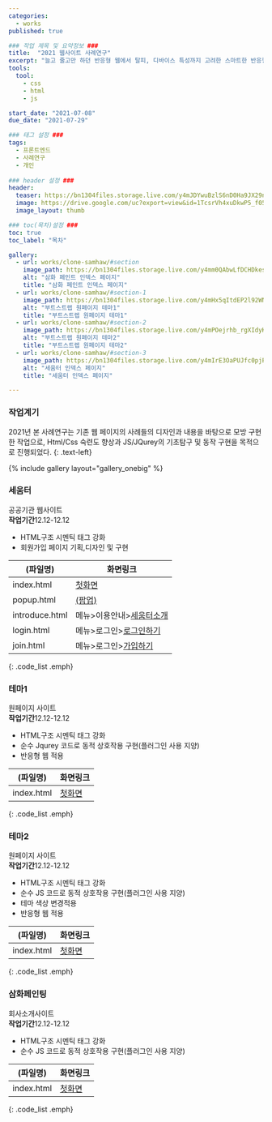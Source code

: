 ```yaml
---
categories:
  - works
published: true

### 작업 제목 및 요약정보 ###
title:  "2021 웹사이트 사례연구"
excerpt: "늘고 줄고만 하던 반응형 웹에서 탈피, 디바이스 특성까지 고려한 스마트한 반응형 웹을 만나다"
tools:
  tool:
    - css
    - html
    - js

start_date: "2021-07-08"
due_date: "2021-07-29"

### 태그 설정 ###
tags:
  - 프론트엔드
  - 사례연구
  - 개인
  
### header 설정 ###
header:
  teaser: https://bn1304files.storage.live.com/y4mJDYwuBzlS6nD0Ha9JX29ny9jxze800mHvFQIbnJ8FCA23FGi_Thyi7iZCx99tKDssM_oam5YECHgjek7_8QWHUlRAjENCTa7vhrEm31QaIIpldmMV-jKTQ9o0SlGXYxYLBgpzkbuUPAh8bNhLnvHQCDhmRvNkp-p2MRMrqBJHyk_V_3jgbEqI5IE7N-D-VAb?width=600&height=300&cropmode=none
  image: https://drive.google.com/uc?export=view&id=1TcsrVh4xuDkwP5_f05ehptb6xvcsSMMc
  image_layout: thumb

### toc(목차)설정 ###
toc: true
toc_label: "목차"

gallery:
  - url: works/clone-samhaw/#section
    image_path: https://bn1304files.storage.live.com/y4mm0QAbwLfDCHDkesUeoOhvpqO53PG68w3ZusOJETh0mJBjfE4m8aLc-9OW5_E7GiF3vJhK1jA4xcZnafpDaq7nm_mL7MYdKHDShqjs-bWNb-dh3UbCJlY05Ao4_PQDTd2PKouQjqXcUEAmp7OPpPnkrIBtmCU9q0nomtkbmsPu3abT7Jcx6cWvVdWKUZ9h2-E?width=1899&height=11161&cropmode=none
    alt: "삼화 페인트 인덱스 페이지"
    title: "삼화 페인트 인덱스 페이지"
  - url: works/clone-samhaw/#section-1
    image_path: https://bn1304files.storage.live.com/y4mHx5qItdEP2l92WNgjHDwJDEKRWEq6YgJhd3kfqBfP6jzr0asB2BqPnbyEi1V-TwxOrDUSLHFArpmvbvlWp6X0zqAglsDeyuR-8QPqHJzX26I5zRhF7QrbOWhS57EjnwzRZU9tFWvcTFGM04RvWLbPn7zIGdIQqXYYyj00ypBgHhRns_tEJG7ZywCghzA0kU-?width=1519&height=4602&cropmode=none
    alt: "부트스트렙 원페이지 테마1"
    title: "부트스트렙 원페이지 테마1"  
  - url: works/clone-samhaw/#section-2
    image_path: https://bn1304files.storage.live.com/y4mPOejrhb_rgXIdyKngoCsL2U4slYS-v6HE1XDbvPiLZDf891Ka_fOtEkOQ_ZauuWYfN8Esgz4r39YMC9h0wOW5Et5QUgYCvzZWfXq8Tot2s7erdQfnVJoYgL3y88zVpCyJNchzV3J3xTfQVEUhzRj2NVqeXZBh_K4VT-MszGWbUMmyViztS7FuCQoK6sq0ZB0?width=1519&height=4551&cropmode=none
    alt: "부트스트렙 원페이지 테마2"
    title: "부트스트렙 원페이지 테마2"
  - url: works/clone-samhaw/#section-3
    image_path: https://bn1304files.storage.live.com/y4mIrE3OaPUJfc0pjP5UvSOk0MLaUomxQiNAD8iSoLot6UmkqLVv0ph3zcjtzokEAgvyoOj1BIIaJk3nZgNfF-L9-N1E-cTUWRuzwXR4sGD18WQZjdwhy03xOOcaYtFWbkEco2WO3LOZ8vGUBvtTD87GYnzXM6hswhsc9WJe-S36mPPchh4njYr1vmVZSztmv_t?width=1519&height=3104&cropmode=none
    alt: "세움터 인덱스 페이지"
    title: "세움터 인덱스 페이지"

---
```


### 작업계기
2021년 본 사례연구는 기존 웹 페이지의 사례들의 디자인과 내용을 바탕으로 모방 구현한 작업으로, Html/Css 숙련도 향상과 JS/JQurey의 기초탐구 및 동작 구현을 목적으로 진행되었다.
{: .text-left}

{% include gallery layout="gallery_onebig" %}

<section markdown = "1" class="descrip_emph">

### 세움터
 공공기관 웹사이트 <br/> <strong>작업기간</strong><time>12.12</time>-<time>12.12</time>

  * HTML구조 시멘틱 태그 강화
  * 회원가입 페이지 기획,디자인 및 구현

|    (파일명)    | 화면링크                                                                                    |
|---------------|---------------------------------------------------------------------------------------------|
| index.html    |[첫화면](https://drv.tw/~hi.heera@hotmail.com/od/Web/seumteo/index.html)                      |
| popup.html    |[(팝업)](https://drv.tw/~hi.heera@hotmail.com/od/Web/seumteo/popup.html)                      |
| introduce.html|메뉴>이용안내>[세움터소개](https://drv.tw/~hi.heera@hotmail.com/od/Web/seumteo/introduce.html) |
| login.html    |메뉴>로그인>[로그인하기](https://drv.tw/~hi.heera@hotmail.com/od/Web/seumteo/login.html)       |
| join.html     |메뉴>로그인>[가입하기](https://drv.tw/~hi.heera@hotmail.com/od/Web/seumteo/join.html)          |
{: .code_list .emph}

</section>

<section markdown = "1" class="descrip_emph">

### 테마1
 원페이지 사이트 <br/> <strong>작업기간</strong><time>12.12</time>-<time>12.12</time>

  * HTML구조 시멘틱 태그 강화
  * 순수 Jqurey 코드로 동적 상호작용 구현(플러그인 사용 지양)
  * 반응형 웹 적용

|    (파일명)    | 화면링크                                                                                    |
|---------------|---------------------------------------------------------------------------------------------|
| index.html    |[첫화면](https://drv.tw/~hi.heera@hotmail.com/od/Web/template1/index.html)                    |
{: .code_list .emph}  

</section>

<section markdown = "1" class="descrip_emph">

### 테마2
 원페이지 사이트 <br/> <strong>작업기간</strong><time>12.12</time>-<time>12.12</time>

  * HTML구조 시멘틱 태그 강화
  * 순수 JS 코드로 동적 상호작용 구현(플러그인 사용 지양)
  * 테마 색상 변경적용
  * 반응형 웹 적용

|    (파일명)    | 화면링크                                                                                    |
|---------------|---------------------------------------------------------------------------------------------|
| index.html    |[첫화면](https://drv.tw/~hi.heera@hotmail.com/od/Web/template2/index.html)                    |
{: .code_list .emph}  

</section>

<section markdown = "1" class="descrip_emph">

### 삼화페인팅
 회사소개사이트<br/> <strong>작업기간</strong><time>12.12</time>-<time>12.12</time>

  * HTML구조 시멘틱 태그 강화
  * 순수 JS 코드로 동적 상호작용 구현(플러그인 사용 지양)

|    (파일명)    | 화면링크                                                                                    |
|---------------|---------------------------------------------------------------------------------------------|
| index.html    |[첫화면](https://drv.tw/~hi.heera@hotmail.com/od/Web/samhwa/index.html)                      |
{: .code_list .emph}

</section>